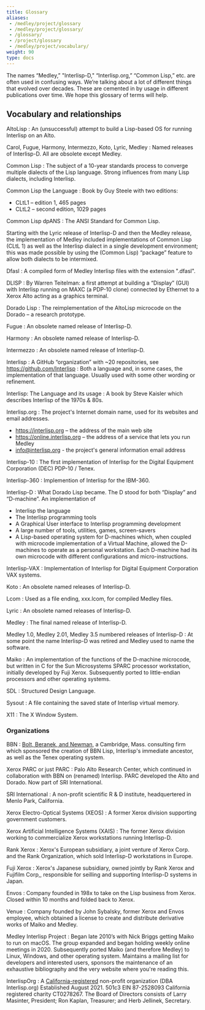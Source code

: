 ```yaml
---
title: Glossary
aliases:
 - /medley/project/glossary
 - /medley/project/glossary/
 - /glossary/
 - /project/glossary
 - /medley/project/vocabulary/
weight: 90
type: docs
---
```


The names “Medley,” "Interlisp-D," “Interlisp.org,” “Common Lisp,” etc. are often used in confusing ways. We’re talking about a lot of different things that evolved over decades. These are cemented in by usage in different publications over time. We hope this glossary of terms will help.

## Vocabulary and relationships

AltoLisp
:  An (unsuccessful) attempt to build a Lisp-based OS for running Interlisp on an Alto.

Carol, Fugue, Harmony, Intermezzo, Koto, Lyric, Medley
: Named releases of Interlisp-D.  All are obsolete except Medley.

Common Lisp
: The subject of a 10-year standards process to converge multiple dialects of the
Lisp language. Strong influences from many Lisp dialects, including Interlisp.

Common Lisp the Language
: Book by Guy Steele with two editions:

- CLtL1 – edition 1, 465 pages
- CLtL2  – second edition, 1029 pages

Common Lisp dpANS
: The ANSI Standard for Common Lisp.

Starting with the Lyric release of Interlisp-D and then the Medley release, the implementation of Medley included implementations of Common Lisp (CLtL 1) as well as the Interlisp dialect in a single development environment; this was made possible by using the (Common Lisp) “package” feature to allow both dialects to be intermixed.

Dfasl
: A compiled form of Medley Interlisp files with the extension ".dfasl".

DLISP
: By Warren Teitelman: a first attempt at building a “Display” (GUI) with Interlisp running on MAXC (a PDP-10 clone) connected by Ethernet to a Xerox Alto acting 
as a graphics terminal.

Dorado Lisp
: The reimplementation of the AltoLisp microcode on the Dorado – a research prototype.

Fugue
: An obsolete named release of Interlisp-D.

Harmony
: An obsolete named release of Interlisp-D.

Intermezzo
: An obsolete named release of Interlisp-D.

Interlisp
: A GitHub “organization” with ~20 repositories, see <https://github.com/Interlisp>
: Both a language and, in some cases, the implementation of that language. Usually used with some other wording or refinement.

Interlisp: The Language and its usage
: A book by Steve Kaisler which describes Interlisp of the 1970s & 80s.

Interlisp.org
: The project's Internet domain name, used for its websites and email addresses.

- <https://interlisp.org>  – the address of the main web site
- <https://online.interlisp.org> – the address of a service that lets you run Medley
- <info@interlisp.org>             - the project's general information email address

Interlisp-10
: The first implementation of Interlisp for the Digital Equipment Corporation (DEC) PDP-10 / Tenex.

Interlisp-360
: Implemention of Interlisp for the IBM-360.

Interlisp-D
: What Dorado Lisp became.  The D stood for both “Display” and “D-machine”.  An implementation of

- Interlisp the language
- The Interlisp programming tools
- A Graphical User interface to Interlisp programming development
- A large number of tools, utilities, games, screen-savers
- A Lisp-based operating system for D-machines which, when coupled with microcode
  implementation of a Virtual Machine, allowed the D-machines to operate as a
  personal workstation. Each D-machine had its own microcode with different
  configurations and micro-instructions.

Interlisp-VAX
: Implementation of Interlisp for Digital Equipment Corporation VAX systems.

Koto
: An obsolete named releases of Interlisp-D.

Lcom
: Used as a file ending, xxx.lcom, for compiled Medley files.

Lyric
: An obsolete named releases of Interlisp-D.

Medley
: The final named release of Interlisp-D.  

Medley 1.0, Medley 2.01, Medley 3.5 numbered releases of Interlisp-D
: At some point the name Interlisp-D was retired and Medley used to name the software.

Maiko
: An implementation of the functions of the D-machine microcode, but written in C for the
      Sun Microsystems SPARC processor workstation, initially developed by
       Fuji Xerox.  Subsequently ported to little-endian processors and other operating systems.

SDL
: Structured Design Language.

Sysout
: A file containing the saved state of Interlisp virtual memory.

X11
: The X Window System.

### Organizations

BBN
: [Bolt, Beranek, and Newman](https://en.wikipedia.org/wiki/Raytheon_BBN), a Cambridge, Mass. consulting firm which sponsored the
      creation of BBN Lisp, Interlisp's immediate ancestor, as well as the Tenex operating system.

Xerox PARC or just PARC
: Palo Alto Research Center, which continued in collaboration with BBN on (renamed) Interlisp. PARC developed the Alto and Dorado.  Now part of SRI International.

SRI International
: A non-profit scientific R & D institute, headquertered in Menlo Park, California.

Xerox Electro-Optical Systems (XEOS)
: A former Xerox division supporting government customers.

Xerox Artificial Intelligence Systems (XAIS)
: The former Xerox division working to commercialize Xerox workstations running Interlisp-D.

Rank Xerox
: Xerox's European subsidiary, a joint venture of Xerox Corp. and the Rank Organization, which sold Interlisp-D workstations in Europe.

Fuji Xerox
: Xerox's Japanese subsidiary, owned jointly by Rank Xerox and Fujifilm Corp,, responsible for seilling and supporting Interlisp-D systems in Japan.

Envos
: Company founded in 198x to take on the Lisp business from Xerox. Closed within 10 months and folded back to Xerox.

Venue
: Company founded by John Sybalsky, former Xerox and Envos employee, which obtained a license to create and distribute derivative works of Maiko and Medley.

Medley Interlisp Project
: Began late 2010’s with Nick Briggs getting Maiko to run on macOS.  The group expanded and began holding weekly online meetings in 2020.
Subsequently ported Maiko (and therefore Medley) to Linux, Windows, and other operating system.  Maintains a mailing list for developers and interested users,
sponsors the maintenance of an exhaustive bibliography and the very website where you're reading this.

InterlispOrg
: A [California-registered](https://rct.doj.ca.gov/Verification/Web/Details.aspx?result=c7aa8cb2-16ec-458a-be56-41f963365258) non-profit organization  (DBA Interlisp.org) Established
        August 2021. 501c3  EIN 87-2528093  California registered charity CT0278267.
        The Board of Directors consists of Larry Masinter, President; Ron Kaplan, Treasurer; and Herb Jellinek, Secretary.
